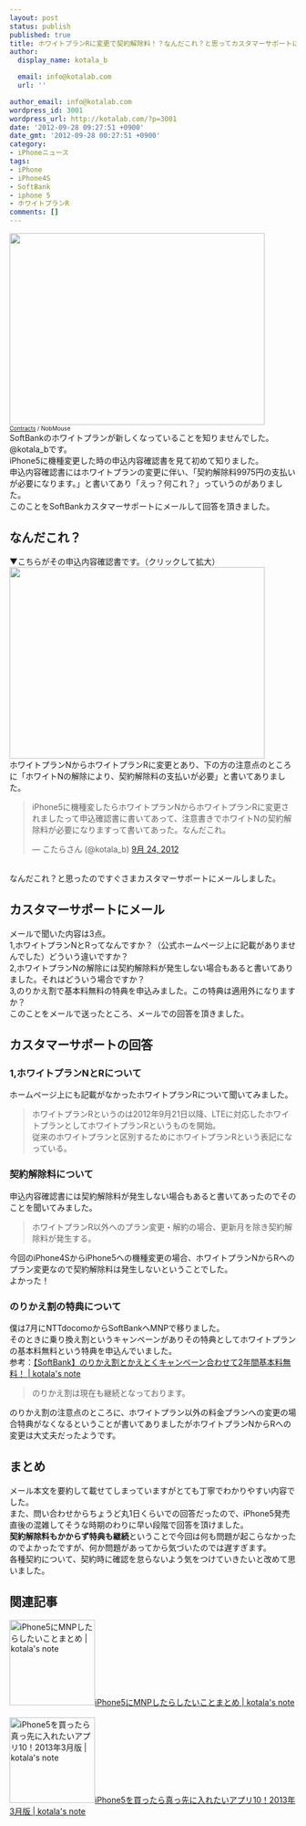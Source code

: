 ```yaml
---
layout: post
status: publish
published: true
title: ホワイトプランRに変更で契約解除料！？なんだこれ？と思ってカスタマーサポートにメールしてみた！
author:
  display_name: kotala_b

  email: info@kotalab.com
  url: ''

author_email: info@kotalab.com
wordpress_id: 3001
wordpress_url: http://kotalab.com/?p=3001
date: '2012-09-28 09:27:51 +0900'
date_gmt: '2012-09-28 00:27:51 +0900'
category:
- iPhoneニュース
tags:
- iPhone
- iPhone4S
- SoftBank
- iphone 5
- ホワイトプランR
comments: []
---
```

<p><a href="http://kotalab.com/wp-content/uploads/whiteplan_120928_01.jpg"><img src="http://kotalab.com/wp-content/uploads/whiteplan_120928_01.jpg" alt="" title="whiteplan_120928_01" width="448" height="336" class="alignnone size-full wp-image-3012" /></a><br />
<span style="font-size:10px;"><a href="http://www.flickr.com/photos/nobmouse/4052848608/" target="_blank">Contracts</a> / NobMouse</span><br />
SoftBankのホワイトプランが新しくなっていることを知りませんでした。@kotala_bです。<br />
iPhone5に機種変更した時の申込内容確認書を見て初めて知りました。<br />
申込内容確認書にはホワイトプランの変更に伴い、「契約解除料9975円の支払いが必要になります。」と書いてあり「えっ？何これ？」っていうのがありました。<br />
このことをSoftBankカスタマーサポートにメールして回答を頂きました。<br />
<!--more--></p>
<h2>なんだこれ？</h2>
<p>▼こちらがその申込内容確認書です。（クリックして拡大）<br />
<a href="http://kotalab.com/wp-content/uploads/whiteplan_120928.jpg" target="_blank"><img src="http://kotalab.com/wp-content/uploads/whiteplan_120928.jpg" alt="" title="whiteplan_120928" width="448" height="336" class="alignnone size-full wp-image-3005" /></a><br />
ホワイトプランNからホワイトプランRに変更とあり、下の方の注意点のところに「ホワイトNの解除により、契約解除料の支払いが必要」と書いてありました。</p>
<blockquote class="twitter-tweet" lang="ja"><p>iPhone5に機種変したらホワイトプランNからホワイトプランRに変更されましたって申込確認書に書いてあって、注意書きでホワイトNの契約解除料が必要になりますって書いてあった。なんだこれ。</p>
<p>&mdash; こたらさん (@kotala_b) <a href="https://twitter.com/kotala_b/status/250071361018552320" data-datetime="2012-09-24T03:17:13+00:00">9月 24, 2012</a></p></blockquote>
<p><script src="//platform.twitter.com/widgets.js" charset="utf-8"></script><br />
なんだこれ？と思ったのですぐさまカスタマーサポートにメールしました。</p>
<h2>カスタマーサポートにメール</h2>
<p>メールで聞いた内容は3点。<br />
1,ホワイトプランNとRってなんですか？（公式ホームページ上に記載がありませんでした）どういう違いですか？<br />
2,ホワイトプランNの解除には契約解除料が発生しない場合もあると書いてありました。それはどういう場合ですか？<br />
3,のりかえ割で基本料無料の特典を申込みました。この特典は適用外になりますか？<br />
このことをメールで送ったところ、メールでの回答を頂きました。</p>
<h2>カスタマーサポートの回答</h2>
<h3>1,ホワイトプランNとRについて</h3>
<p>ホームページ上にも記載がなかったホワイトプランRについて聞いてみました。</p>
<blockquote><p>ホワイトプランRというのは2012年9月21日以降、LTEに対応したホワイトプランとしてホワイトプランRというものを開始。<br />
従来のホワイトプランと区別するためにホワイトプランRという表記になっている。</p></blockquote>
<h3>契約解除料について</h3>
<p>申込内容確認書には契約解除料が発生しない場合もあると書いてあったのでそのことを聞いてみました。</p>
<blockquote><p>ホワイトプランR以外へのプラン変更・解約の場合、更新月を除き契約解除料が発生する。
</p></blockquote>
<p>今回のiPhone4SからiPhone5への機種変更の場合、ホワイトプランNからRへのプラン変更なので契約解除料は発生しないということでした。<br />
よかった！</p>
<h3>のりかえ割の特典について</h3>
<p>僕は7月にNTTdocomoからSoftBankへMNPで移りました。<br />
そのときに乗り換え割というキャンペーンがありその特典としてホワイトプランの基本料無料という特典を申込んでいました。<br />
参考：<a href="http://kotalab.com/softbank-welcome-norikae" target="_blank">【SoftBank】のりかえ割とかえとくキャンペーン合わせて2年間基本料無料！ | kotala's note</a></p>
<blockquote><p>のりかえ割は現在も継続となっております。</p></blockquote>
<p>のりかえ割の注意点のところに、ホワイトプラン以外の料金プランへの変更の場合特典がなくなるということが書いてありましたがホワイトプランNからRへの変更は大丈夫だったようです。</p>
<h2>まとめ</h2>
<p>メール本文を要約して載せてしまっていますがとても丁寧でわかりやすい内容でした。<br />
また、問い合わせからちょうど丸1日くらいでの回答だったので、iPhone5発売直後の混雑してそうな時期のわりに早い段階で回答を頂けました。<br />
<strong>契約解除料もかからず特典も継続</strong>ということで今回は何も問題が起こらなかったのでよかったですが、何か問題があってから気づいたのでは遅すぎます。<br />
各種契約について、契約時に確認を怠らないよう気をつけていきたいと改めて思いました。</p>
<h2 class="rele">関連記事</h2>
<p><a href="http://kotalab.com/mnp-iphone5" target="_blank"><img  class="alignleft" src="http://kotalab.com/wp-content/uploads/slooProImg_20130327212701.jpg" alt="iPhone5にMNPしたらしたいことまとめ | kotala's note" width="150" /></a><a href="http://kotalab.com/mnp-iphone5" target="_blank">iPhone5にMNPしたらしたいことまとめ | kotala's note</a><br style="clear:both;" /><br />
<a href="http://kotalab.com/iphone5-first10app" target="_blank"><img  class="alignleft" src="http://kotalab.com/wp-content/uploads/iPhone5app_130318-448x250.jpg" alt="iPhone5を買ったら真っ先に入れたいアプリ10！2013年3月版 | kotala's note" width="150" /></a><a href="http://kotalab.com/iphone5-first10app" target="_blank">iPhone5を買ったら真っ先に入れたいアプリ10！2013年3月版 | kotala's note</a><br style="clear:both;" /></p>
